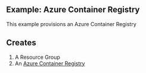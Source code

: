 ## Example: Azure Container Registry

This example provisions an Azure Container Registry

## Creates

1. A Resource Group
2. An [Azure Container Registry](https://azure.microsoft.com/en-us/services/container-registry/)
